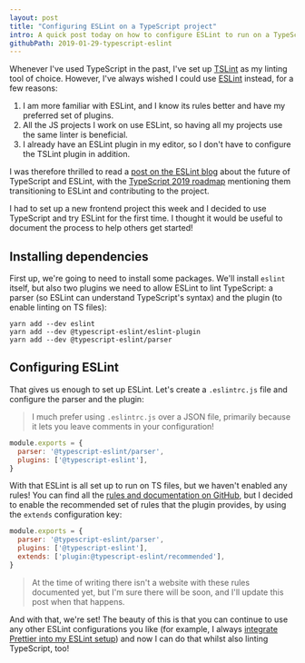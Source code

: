 ```yaml
---
layout: post
title: "Configuring ESLint on a TypeScript project"
intro: A quick post today on how to configure ESLint to run on a TypeScript project.
githubPath: 2019-01-29-typescript-eslint
---
```


Whenever I've used TypeScript in the past, I've set up
[TSLint](https://palantir.github.io/tslint/) as my linting tool of choice.
However, I've always wished I could use [ESLint](https://eslint.org/) instead,
for a few reasons:

1. I am more familiar with ESLint, and I know its rules better and have my
   preferred set of plugins.
2. All the JS projects I work on use ESLint, so having all my projects use the
   same linter is beneficial.
3. I already have an ESLint plugin in my editor, so I don't have to configure
   the TSLint plugin in addition.

I was therefore thrilled to read a
[post on the ESLint blog](https://eslint.org/blog/2019/01/future-typescript-eslint)
about the future of TypeScript and ESLint, with the
[TypeScript 2019 roadmap](https://github.com/Microsoft/TypeScript/issues/29288)
mentioning them transitioning to ESLint and contributing to the project.

I had to set up a new frontend project this week and I decided to use TypeScript
and try ESLint for the first time. I thought it would be useful to document the
process to help others get started!

## Installing dependencies

First up, we're going to need to install some packages. We'll install `eslint`
itself, but also two plugins we need to allow ESLint to lint TypeScript: a
parser (so ESLint can understand TypeScript's syntax) and the plugin (to enable
linting on TS files):

```
yarn add --dev eslint
yarn add --dev @typescript-eslint/eslint-plugin
yarn add --dev @typescript-eslint/parser
```

## Configuring ESLint

That gives us enough to set up ESLint. Let's create a `.eslintrc.js` file and
configure the parser and the plugin:

> I much prefer using `.eslintrc.js` over a JSON file, primarily because it lets
> you leave comments in your configuration!

```js
module.exports = {
  parser: '@typescript-eslint/parser',
  plugins: ['@typescript-eslint'],
}
```

With that ESLint is all set up to run on TS files, but we haven't enabled any
rules! You can find all the
[rules and documentation on GitHub](https://github.com/typescript-eslint/typescript-eslint/tree/master/packages/eslint-plugin/docs/rules),
but I decided to enable the recommended set of rules that the plugin provides,
by using the `extends` configuration key:

```js
module.exports = {
  parser: '@typescript-eslint/parser',
  plugins: ['@typescript-eslint'],
  extends: ['plugin:@typescript-eslint/recommended'],
}
```

> At the time of writing there isn't a website with these rules documented yet,
> but I'm sure there will be soon, and I'll update this post when that happens.

And with that, we're set! The beauty of this is that you can continue to use any
other ESLint configurations you like (for example, I always
[integrate Prettier into my ESLint setup](https://prettier.io/docs/en/eslint.html))
and now I can do that whilst also linting TypeScript, too!
